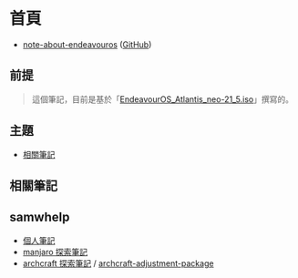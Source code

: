 
# 首頁

* [note-about-endeavouros](https://samwhelp.github.io/note-about-endeavouros/) ([GitHub](https://github.com/samwhelp/note-about-endeavouros))


## 前提

> 這個筆記，目前是基於「[EndeavourOS_Atlantis_neo-21_5.iso](https://github.com/endeavouros-team/ISO/releases/download/1-EndeavourOS-ISO-releases-archive/EndeavourOS_Atlantis_neo-21_5.iso)」撰寫的。


## 主題

* [相關筆記](#相關筆記)


## 相關筆記

## samwhelp

* [個人筆記](https://samwhelp.github.io/book/)
* [manjaro 探索筆記](https://samwhelp.github.io/note-about-manjaro/)
* [archcraft 探索筆記](https://samwhelp.github.io/note-about-archcraft/) / [archcraft-adjustment-package](https://github.com/samwhelp/archcraft-adjustment-package)
